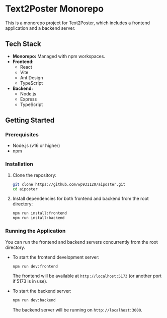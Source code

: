 # Text2Poster Monorepo

This is a monorepo project for Text2Poster, which includes a frontend application and a backend server.

## Tech Stack

- **Monorepo:** Managed with npm workspaces.
- **Frontend:**
  - React
  - Vite
  - Ant Design
  - TypeScript
- **Backend:**
  - Node.js
  - Express
  - TypeScript

## Getting Started

### Prerequisites

- Node.js (v16 or higher)
- npm

### Installation

1. Clone the repository:
   ```bash
   git clone https://github.com/wp931120/aiposter.git
   cd aiposter
   ```

2. Install dependencies for both frontend and backend from the root directory:
   ```bash
   npm run install:frontend
   npm run install:backend
   ```

### Running the Application

You can run the frontend and backend servers concurrently from the root directory.

- To start the frontend development server:
  ```bash
  npm run dev:frontend
  ```
  The frontend will be available at `http://localhost:5173` (or another port if 5173 is in use).

- To start the backend server:
  ```bash
  npm run dev:backend
  ```
  The backend server will be running on `http://localhost:3000`.